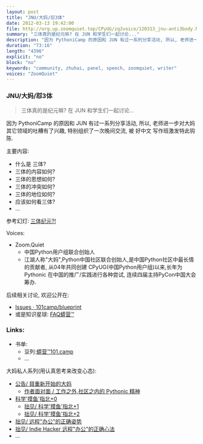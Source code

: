 ```yaml
---
layout: post
title: "JNU/大妈/怼3体"
date: 2012-03-13 19:42:00 
file: http://org.up.zoomquiet.top/CPyUG/zq2voice/120313_jnu-anti3body.MP3
summary: "三体真的是纪元嘛? 在 JUN 和学生们一起讨论..."
description: "因为 PythoniCamp 的原因和 JUN 有过一系列分享活动, 所以, 老师进一步对大妈其它领域的吐糟有了兴趣, 特别组织了一次晚间交流, 被 好中文 写作班激发特此钩陈."
duration: "73:16" 
length: "4396"
explicit: "no" 
block: "no" 
keywords: "community, zhuhai, panel, speech, zoomquiet, writer"
voices: "ZoomQuiet"
---
```


### JNU/大妈/怼3体
> 三体真的是纪元嘛? 在 JUN 和学生们一起讨论...


因为 PythoniCamp 的原因和 JUN 有过一系列分享活动, 所以, 老师进一步对大妈其它领域的吐糟有了兴趣, 特别组织了一次晚间交流, 被 好中文 写作班激发特此钩陈.

主要内容:

- 什么是 三体?
- 三体的内容如何?
- 三体的思想如何?
- 三体的冲突如何?
- 三体的地位如何?
- 应该如何看三体?
- ...

参考幻灯: [三体纪元?!](http://s5.zoomquiet.top/110522-anti-3-body/index.html)


Voices:

- Zoom.Quiet
    + 中国Python用户组联合创始人
    + 江湖人称"大妈",Python中国社区联合创始人,是中国Python社区中最长情的贡献者, 从04年共同创建 CPyUG(中国Python用户组)以来,长年为 Pythonic 在中国的推广/实践进行各种尝试, 连续四届主持PyCon中国大会筹办. 


后续相关讨论, 欢迎公开在:

- [Issues · 101camp/blueprint](https://github.com/101camp/blueprint/issues) 
- 或是知识星球: [FAQ蟒营™](https://t.zsxq.com/iaIEQ3N)



### Links: 

- 书单:
    + 豆列:[蟒营™101.camp](https://www.douban.com/doulist/119293075/)
    + ...


大妈私人系列(用认真思考来改变心态):

- [公告/ 叕重新开始的大妈](https://mp.weixin.qq.com/s/N5TuRRbF485D4Q90XdDA7g)
    + [作者面对面 / 工作之外,社区之内的 Pythonic 精神](https://mp.weixin.qq.com/s/Rj3YRIpecMIsV9UzEY4_lw)
- [科学'摸鱼'指北+0](https://mp.weixin.qq.com/s/Q-keoD_3L29zKNPnwLTFXw)
    + [拙见/ 科学'摸鱼'指北+1](https://mp.weixin.qq.com/s/fnu9dtLQVc_TiShluhXccw)
    + [拙见/ 科学'摸鱼'指北+2](https://mp.weixin.qq.com/s/4NZGKhdbAaanxNKZyQR-vg)
- [拙见/ 远程"办公"的正确姿势](https://mp.weixin.qq.com/s/XzN7if9-ntvOkIbRrT4s_Q)
- [拙见/ Indie Hacker 远程"办公"的正确心法](https://mp.weixin.qq.com/s/d28HqnF5aRs0jZ4tKwSmQg)
- ... 



